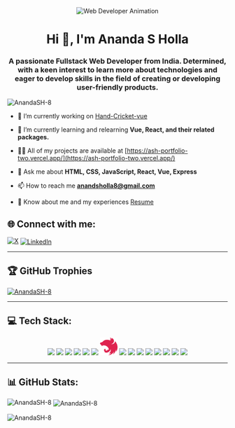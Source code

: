 <div align="center">
  <img width="60%" height="250px" src="https://cdn.dribbble.com/users/1162077/screenshots/3848914/programmer.gif" alt="Web Developer Animation" />
</div>

<h1 align="center">Hi 👋, I'm Ananda S Holla</h1>
<h3 align="center">A passionate Fullstack Web Developer from India. Determined, with a keen interest to learn more about technologies and eager to develop skills in the field of creating or developing user-friendly products.</h3>

<p align="left"> 
  <img src="https://komarev.com/ghpvc/?username=AnandaSH-8&label=Profile%20views&abbreviated=true&color=orange&style=for-the-badge&base=1125" 
    alt="AnandaSH-8" />
</p>

- 🔭 I’m currently working on [Hand-Cricket-vue](https://github.com/AnandaSH-8/Hand-Cricket-vue)

- 🌱 I’m currently learning and relearning **Vue, React, and their related packages.**

- 👨‍💻 All of my projects are available at [https://ash-portfolio-two.vercel.app/](https://ash-portfolio-two.vercel.app/)

- 💬 Ask me about **HTML, CSS, JavaScript, React, Vue, Express**

- 📫 How to reach me **anandsholla8@gmail.com**

- 📄 Know about me and my experiences [Resume](https://drive.google.com/file/d/1vK2CQSptXpXnWK8Lay6vJcBlrjIQVsIH/view)

## 🌐 Connect with me:
[![X](https://img.shields.io/badge/X-black.svg?logo=X&logoColor=white)](https://x.com/anandsholla8)
<a href="https://www.linkedin.com/in/ananda-s-holla-268b94147/" target="blank">
  <img align="center" src="https://raw.githubusercontent.com/rahuldkjain/github-profile-readme-generator/master/src/images/icons/Social/linked-in-alt.svg" alt="LinkedIn" height="30" width="40" />
</a>

---

## 🏆 GitHub Trophies
<p align="left">
  <a href="https://github.com/ryo-ma/github-profile-trophy">
    <img src="https://github-profile-trophy.vercel.app/?username=AnandaSH-8" alt="AnandaSH-8" />
  </a>
</p>

---

## 💻 Tech Stack:

<p align="center">
  <img src="https://cdn.jsdelivr.net/gh/devicons/devicon/icons/html5/html5-original.svg" height="40" />
  <img src="https://cdn.jsdelivr.net/gh/devicons/devicon/icons/css3/css3-original.svg" height="40" />
  <img src="https://cdn.jsdelivr.net/gh/devicons/devicon/icons/javascript/javascript-original.svg" height="40" />
  <img src="https://cdn.jsdelivr.net/gh/devicons/devicon/icons/typescript/typescript-original.svg" height="40" />
  <img src="https://cdn.jsdelivr.net/gh/devicons/devicon/icons/nodejs/nodejs-original.svg" height="40" />
  <img src="https://cdn.jsdelivr.net/gh/devicons/devicon/icons/express/express-original.svg" height="40" />
  <img src="https://raw.githubusercontent.com/devicons/devicon/master/icons/nestjs/nestjs-plain.svg" height="40" />
  <img src="https://cdn.jsdelivr.net/gh/devicons/devicon/icons/mongodb/mongodb-original.svg" height="40" />
  <img src="https://cdn.jsdelivr.net/gh/devicons/devicon/icons/postgresql/postgresql-original.svg" height="40" />
  <img src="https://cdn.jsdelivr.net/gh/devicons/devicon/icons/react/react-original.svg" height="40" />
  <img src="https://cdn.jsdelivr.net/gh/devicons/devicon/icons/redux/redux-original.svg" height="40" />
  <img src="https://cdn.jsdelivr.net/gh/devicons/devicon/icons/materialui/materialui-original.svg" height="40" />
  <img src="https://cdn.jsdelivr.net/gh/devicons/devicon/icons/vuejs/vuejs-original.svg" height="40" />
  <img src="https://cdn.jsdelivr.net/gh/devicons/devicon/icons/vuetify/vuetify-original.svg" height="40" />
  <img src="https://cdn.jsdelivr.net/gh/devicons/devicon/icons/bootstrap/bootstrap-original.svg" height="40" />
</p>

---

## 📊 GitHub Stats:

<p><img align="left" src="https://github-readme-stats.vercel.app/api/top-langs?username=AnandaSH-8&show_icons=true&locale=en&layout=compact&theme=flag-india" alt="AnandaSH-8" /></p>

<p>&nbsp;<img align="center" src="https://github-readme-stats.vercel.app/api?username=AnandaSH-8&theme=flag-india&show_icons=true&locale=en" alt="AnandaSH-8" /></p>

<p><img align="center" src="https://github-readme-streak-stats.herokuapp.com/?user=AnandaSH-8&theme=flag-india" alt="AnandaSH-8" /></p>
